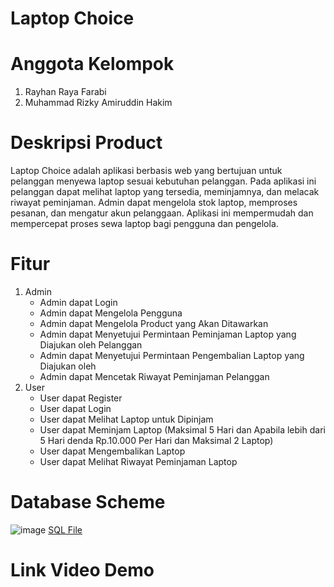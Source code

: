# Laptop Choice

# Anggota Kelompok
1. Rayhan Raya Farabi
2. Muhammad Rizky Amiruddin Hakim

# Deskripsi Product
Laptop Choice adalah aplikasi berbasis web yang bertujuan untuk pelanggan menyewa laptop sesuai kebutuhan pelanggan. Pada aplikasi ini pelanggan dapat melihat laptop yang tersedia, meminjamnya, dan melacak riwayat peminjaman. Admin dapat mengelola stok laptop, memproses pesanan, dan mengatur akun pelanggaan. Aplikasi ini mempermudah dan mempercepat proses sewa laptop bagi pengguna dan pengelola.

# Fitur
1. Admin 
    - Admin dapat Login
    - Admin dapat Mengelola Pengguna
    - Admin dapat Mengelola Product yang Akan Ditawarkan
    - Admin dapat Menyetujui Permintaan Peminjaman Laptop yang Diajukan oleh Pelanggan
    - Admin dapat Menyetujui Permintaan Pengembalian Laptop yang Diajukan oleh 
    - Admin dapat Mencetak Riwayat Peminjaman Pelanggan
2. User
    - User dapat Register
    - User dapat Login
    - User dapat Melihat Laptop untuk Dipinjam
    - User dapat Meminjam Laptop (Maksimal 5 Hari dan Apabila lebih dari 5 Hari denda Rp.10.000 Per Hari dan Maksimal 2 Laptop)
    - User dapat Mengembalikan Laptop
    - User dapat Melihat Riwayat Peminjaman Laptop

# Database Scheme
![image](https://github.com/user-attachments/assets/1e8360cd-c6c0-4a57-aa53-7339b1502741)
[SQL File](https://drive.google.com/file/d/1nM8lngPR70N6Eof-W0ja-t9TIPwhkhsn/view?usp=sharing)

# Link Video Demo
